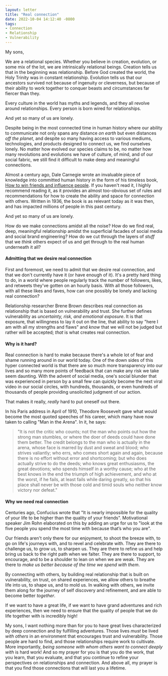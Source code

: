 ```yaml
---
layout: letter
title: "Real connection"
date: 2022-10-04 14:12:40 -0800
tags:
- Connection
- Relationship
- Vulnerability
---
```

My sons,

We are a relational species. Whether you believe in creation, evolution, or some mix of the lot, we are intrinsically relational beings. Creation tells us that in the beginning was relationship. Before God created the world, the Holy Trinity was in constant relationship. Evolution tells us that our ancestors survived not because of ingenuity or cleverness, but because of their ability to work together to conquer beasts and circumstances far fiercer than they.

Every culture in the world has myths and legends, and they all revolve around relationships. Every person is born wired for relationships.

And yet so many of us are lonely.

Despite being in the most connected time in human history where our ability to communicate not only spans any distance *on earth* but even distances *off the planet*, and despite so many having access to various mediums, technologies, and products designed to connect us, we find ourselves lonely. No matter how evolved our species claims to be, no matter how many revolutions and evolutions we have of culture, of mind, and of our social fabric, we still find it difficult to make deep and meaningful connections.

Almost a century ago, Dale Carnegie wrote an invaluable piece of knowledge into committed human history in the form of his timeless book, [How to win friends and influence people]("https://www.amazon.com/How-Win-Friends-Influence-People/dp/0671723650/"). If you haven't read it, I highly recommend reading it, as it provides an almost too-obvious set of rules and recommendations for how to create the ability and space for connection with others. Written in 1936, the book is as relevant today as it was then, and has impacted millions of people in this past century.

And yet so many of us are lonely.

How do we make connections amidst all the noise? How do we find real, deep, meaningful relationship amidst the superficial facades of social media and social brand engineering? How do we cut through the layers of *stuff* that we *think* others expect of us and get through to the real human underneath it all?

#### Admitting that we desire real connection
First and foremost, we need to admit that we desire real connection, and that we don't currently have it (or have enough of it). It's a pretty hard thing to do, in a world where people regularly track the number of followers, likes, and retweets they've gotten on an hourly basis. With all those followers, with all these likes and faves, how can one possibly be lonely and lacking real connection?

Relationship researcher Brene Brown describes real connection as relationship that is based on vulnerability and trust. She further defines vulnerability as *uncertainty, risk, and emotional exposure*. It is that exposure, that willingness to lay it out on the line, that ability to say "here I am with all my strengths and flaws" and *know* that we will not be judged but rather will be accepted; *that* is what creates real connection.

#### Why is it hard?
Real connection is hard to make because there's a whole lot of fear and shame running around in our world today. One of the down sides of this hyper connected world is that there are so much more transparency into our lives and so many more points of feedback that can make any risk we take seem daunting. With the advent of social media, one's social blunder that was experienced in person by a small few can quickly become the next viral video in our social circles, with hundreds, thousands, or even hundreds of thousands of people providing unsolicited judgment of our action.

That makes it really, *really* hard to put oneself out there.

In his Paris address in April of 1910, Theodore Roosevelt gave what would become the most quoted speeches of his career, which many have now taken to calling "Man in the Arena". In it, he says:

> "It is not the critic who counts; not the man who points out how the strong man stumbles, or where the doer of deeds could have done them better.
> The credit belongs to the man who is actually in the arena, whose face is marred by dust and sweat and blood;
> who strives valiantly; who errs, who comes short again and again, because there is no effort without error and shortcoming;
> but who does actually strive to do the deeds; who knows great enthusiasms, the great devotions;
> who spends himself in a worthy cause;
> who at the best knows in the end the triumph of high achievement, and who at the worst, if he fails, at least fails while daring greatly, so that his place shall never be with those cold and timid souls who neither know victory nor defeat."

#### Why we need real connection
Centuries ago, Confucius wrote that "It is nearly impossible for the quality of your life to be higher than the quality of your friends". Motivational speaker Jim Rohn elaborated on this by adding an urge for us to "look at the five people you spend the most time with because that’s who you are".

Our friends aren't only there for our enjoyment, to shoot the breeze with, to go on life's journeys with, and to revel and celebrate with. They are there to challenge us, to grow us, to sharpen us. They are there to refine us and help bring us back to the right path when we falter. They are there to support, to encourage, and to be a shoulder to lean on when we are weak. They are there to *make us better because of the time we spend with them*.

By connecting with others, by building real relationship that is built on vulnerability, on trust, on shared experiences, we allow others to breathe life into us, to shape us, and to mold us. In walking with others, we invite them along for the journey of self discovery and refinement, and are able to become better *together*.

If we want to have a great life, if we want to have grand adventures and rich experiences, then we need to ensure that the quality of people that we do life together with is incredibly high!

My sons, I want nothing more than for you to have great lives characterized by deep connection and by fulfilling adventures. Those lives *must* be lived *with others* in an environment that encourages trust and vulnerability. Those people are hard to find, and those relationships require work to cultivate. More importantly, *being someone with whom others want to connect deeply with* is hard work! And so my prayer for you is that you do the work, that you learn, that you evaluate, and that you continue to refine your perspectives on relationships and connection. And above all, my prayer is that you find those connections that will last you a lifetime.
